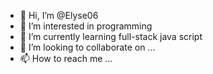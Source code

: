 - 👋 Hi, I’m @Elyse06
- 👀 I’m interested in programming 
- 🌱 I’m currently learning full-stack java script
- 💞️ I’m looking to collaborate on ...
- 📫 How to reach me ...

<!---
Elyse06/Elyse06 is a ✨ special ✨ repository because its `README.md` (this file) appears on your GitHub profile.
You can click the Preview link to take a look at your changes.
--->
